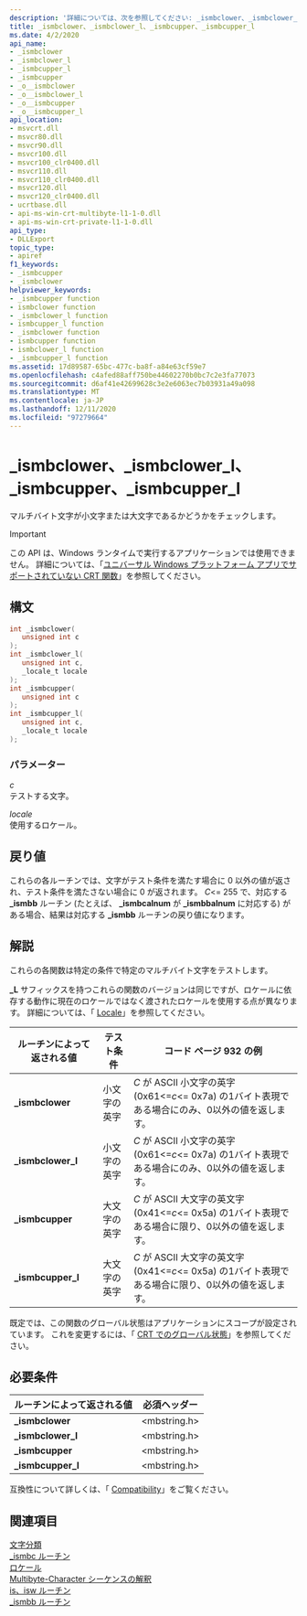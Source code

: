 ```yaml
---
description: '詳細については、次を参照してください: _ismbclower、_ismbclower_l、_ismbcupper、_ismbcupper_l'
title: _ismbclower、_ismbclower_l、_ismbcupper、_ismbcupper_l
ms.date: 4/2/2020
api_name:
- _ismbclower
- _ismbclower_l
- _ismbcupper_l
- _ismbcupper
- _o__ismbclower
- _o__ismbclower_l
- _o__ismbcupper
- _o__ismbcupper_l
api_location:
- msvcrt.dll
- msvcr80.dll
- msvcr90.dll
- msvcr100.dll
- msvcr100_clr0400.dll
- msvcr110.dll
- msvcr110_clr0400.dll
- msvcr120.dll
- msvcr120_clr0400.dll
- ucrtbase.dll
- api-ms-win-crt-multibyte-l1-1-0.dll
- api-ms-win-crt-private-l1-1-0.dll
api_type:
- DLLExport
topic_type:
- apiref
f1_keywords:
- _ismbcupper
- _ismbclower
helpviewer_keywords:
- _ismbcupper function
- ismbclower function
- _ismbclower_l function
- ismbcupper_l function
- _ismbclower function
- ismbcupper function
- ismbclower_l function
- _ismbcupper_l function
ms.assetid: 17d89587-65bc-477c-ba8f-a84e63cf59e7
ms.openlocfilehash: c4afed88aff750be44602270b0bc7c2e3fa77073
ms.sourcegitcommit: d6af41e42699628c3e2e6063ec7b03931a49a098
ms.translationtype: MT
ms.contentlocale: ja-JP
ms.lasthandoff: 12/11/2020
ms.locfileid: "97279664"
---
```

# <a name="_ismbclower-_ismbclower_l-_ismbcupper-_ismbcupper_l"></a>_ismbclower、_ismbclower_l、_ismbcupper、_ismbcupper_l

マルチバイト文字が小文字または大文字であるかどうかをチェックします。

> [!IMPORTANT]
> この API は、Windows ランタイムで実行するアプリケーションでは使用できません。 詳細については、「[ユニバーサル Windows プラットフォーム アプリでサポートされていない CRT 関数](../../cppcx/crt-functions-not-supported-in-universal-windows-platform-apps.md)」を参照してください。

## <a name="syntax"></a>構文

```C
int _ismbclower(
   unsigned int c
);
int _ismbclower_l(
   unsigned int c,
   _locale_t locale
);
int _ismbcupper(
   unsigned int c
);
int _ismbcupper_l(
   unsigned int c,
   _locale_t locale
);
```

### <a name="parameters"></a>パラメーター

*c*<br/>
テストする文字。

*locale*<br/>
使用するロケール。

## <a name="return-value"></a>戻り値

これらの各ルーチンでは、文字がテスト条件を満たす場合に 0 以外の値が返され、テスト条件を満たさない場合に 0 が返されます。 *C*<= 255 で、対応する **_ismbb** ルーチン (たとえば、 **_ismbcalnum** が **_ismbbalnum** に対応する) がある場合、結果は対応する **_ismbb** ルーチンの戻り値になります。

## <a name="remarks"></a>解説

これらの各関数は特定の条件で特定のマルチバイト文字をテストします。

**_L** サフィックスを持つこれらの関数のバージョンは同じですが、ロケールに依存する動作に現在のロケールではなく渡されたロケールを使用する点が異なります。 詳細については、「 [Locale](../../c-runtime-library/locale.md)」を参照してください。

|ルーチンによって返される値|テスト条件|コード ページ 932 の例|
|-------------|--------------------|---------------------------|
|**_ismbclower**|小文字の英字|*C* が ASCII 小文字の英字 (0x61<=*c*<= 0x7a) の1バイト表現である場合にのみ、0以外の値を返します。|
|**_ismbclower_l**|小文字の英字|*C* が ASCII 小文字の英字 (0x61<=*c*<= 0x7a) の1バイト表現である場合にのみ、0以外の値を返します。|
|**_ismbcupper**|大文字の英字|*C* が ASCII 大文字の英文字 (0x41<=*c*<= 0x5a) の1バイト表現である場合に限り、0以外の値を返します。|
|**_ismbcupper_l**|大文字の英字|*C* が ASCII 大文字の英文字 (0x41<=*c*<= 0x5a) の1バイト表現である場合に限り、0以外の値を返します。|

既定では、この関数のグローバル状態はアプリケーションにスコープが設定されています。 これを変更するには、「 [CRT でのグローバル状態](../global-state.md)」を参照してください。

## <a name="requirements"></a>必要条件

|ルーチンによって返される値|必須ヘッダー|
|-------------|---------------------|
|**_ismbclower**|\<mbstring.h>|
|**_ismbclower_l**|\<mbstring.h>|
|**_ismbcupper**|\<mbstring.h>|
|**_ismbcupper_l**|\<mbstring.h>|

互換性について詳しくは、「 [Compatibility](../../c-runtime-library/compatibility.md)」をご覧ください。

## <a name="see-also"></a>関連項目

[文字分類](../../c-runtime-library/character-classification.md)<br/>
[_ismbc ルーチン](../../c-runtime-library/ismbc-routines.md)<br/>
[ロケール](../../c-runtime-library/locale.md)<br/>
[Multibyte-Character シーケンスの解釈](../../c-runtime-library/interpretation-of-multibyte-character-sequences.md)<br/>
[is、isw ルーチン](../../c-runtime-library/is-isw-routines.md)<br/>
[_ismbb ルーチン](../../c-runtime-library/ismbb-routines.md)<br/>
